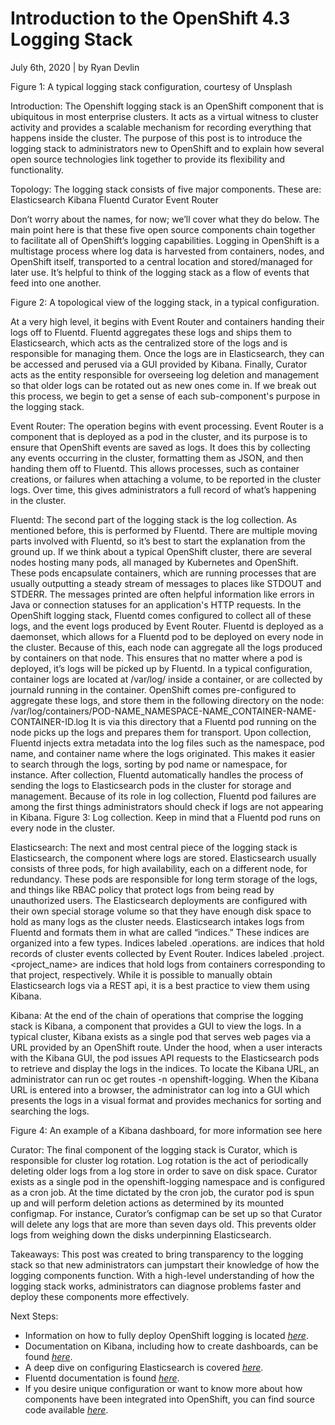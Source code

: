 # Introduction to the OpenShift 4.3 Logging Stack

July 6th, 2020 | by Ryan Devlin


Figure 1: A typical logging stack configuration, courtesy of Unsplash

Introduction:
The Openshift logging stack is an OpenShift component that is ubiquitous in most enterprise clusters. It acts as a virtual witness to cluster activity and provides a scalable mechanism for recording everything that happens inside the cluster. The purpose of this post is to introduce the logging stack to administrators new to OpenShift and to explain how several open source technologies link together to provide its flexibility and functionality.

Topology:
The logging stack consists of five major components. These are:
Elasticsearch
Kibana
Fluentd
Curator
Event Router

Don’t worry about the names, for now; we’ll cover what they do below. The main point here is that these five open source components chain together to facilitate all of OpenShift’s logging capabilities. Logging in OpenShift is a multistage process where log data is harvested from containers, nodes, and OpenShift itself, transported to a central location and stored/managed for later use. It’s helpful to think of the logging stack as a flow of events that feed into one another. 


Figure 2: A topological view of the logging stack, in a typical configuration.


At a very high level, it begins with Event Router and containers handing their logs off to Fluentd. Fluentd aggregates these logs and ships them to Elasticsearch, which acts as the centralized store of the logs and is responsible for managing them. Once the logs are in Elasticsearch, they can be accessed and perused via a GUI provided by Kibana. Finally, Curator acts as the entity responsible for overseeing log deletion and management so that older logs can be rotated out as new ones come in. If we break out this process, we begin to get a sense of each sub-component's purpose in the logging stack.

Event Router:
The operation begins with event processing. Event Router is a component that is deployed as a pod in the cluster, and its purpose is to ensure that OpenShift events are saved as logs. It does this by collecting any events occurring in the cluster, formatting them as JSON, and then handing them off to Fluentd. This allows processes, such as container creations, or failures when attaching a volume, to be reported in the cluster logs. Over time, this gives administrators a full record of what’s happening in the cluster.



Fluentd:
The second part of the logging stack is the log collection. As mentioned before, this is performed by Fluentd. There are multiple moving parts involved with Fluentd, so it’s best to start the explanation from the ground up. If we think about a typical OpenShift cluster, there are several nodes hosting many pods, all managed by Kubernetes and OpenShift. These pods encapsulate containers, which are running processes that are usually outputting a steady stream of messages to places like STDOUT and STDERR. The messages printed are often helpful information like errors in Java or connection statuses for an application's HTTP requests. In the OpenShift logging stack, Fluentd comes configured to collect all of these logs, and the event logs produced by Event Router. 
Fluentd is deployed as a daemonset, which allows for a Fluentd pod to be deployed on every node in the cluster. Because of this, each node can aggregate all the logs produced by containers on that node. This ensures that no matter where a pod is deployed, it’s logs will be picked up by Fluentd. In a typical configuration, container logs are located at /var/log/ inside a container, or are collected by journald running in the container. OpenShift comes pre-configured to aggregate these logs, and store them in the following directory on the node:
/var/log/containers/POD-NAME_NAMESPACE-NAME_CONTAINER-NAME-CONTAINER-ID.log 
It is via this directory that a Fluentd pod running on the node picks up the logs and prepares them for transport. Upon collection, Fluentd injects extra metadata into the log files such as the namespace, pod name, and container name where the logs originated. This makes it easier to search through the logs, sorting by pod name or namespace, for instance. After collection, Fluentd automatically handles the process of sending the logs to Elasticsearch pods in the cluster for storage and management. Because of its role in log collection, Fluentd pod failures are among the first things administrators should check if logs are not appearing in Kibana.
Figure 3: Log collection. Keep in mind that a Fluentd pod runs on every node in the cluster.

Elasticsearch:
The next and most central piece of the logging stack is Elasticsearch, the component where logs are stored. Elasticsearch usually consists of three pods, for high availability, each on a different node, for redundancy. These pods are responsible for long term storage of the logs, and things like RBAC policy that protect logs from being read by unauthorized users. The Elasticsearch deployments are configured with their own special storage volume so that they have enough disk space to hold as many logs as the cluster needs. Elasticsearch intakes logs from Fluentd and formats them in what are called “indices.” These indices are organized into a few types. Indices labeled .operations.<date> are indices that hold records of cluster events collected by Event Router. Indices labeled .project.<project_name> are indices that hold logs from containers corresponding to that project, respectively. While it is possible to manually obtain Elasticsearch logs via a REST api, it is a best practice to view them using Kibana.

Kibana:
At the end of the chain of operations that comprise the logging stack is Kibana, a component that provides a GUI to view the logs. In a typical cluster, Kibana exists as a single pod that serves web pages via a URL provided by an OpenShift route. Under the hood, when a user interacts with the Kibana GUI, the pod issues API requests to the Elasticsearch pods to retrieve and display the logs in the indices. To locate the Kibana URL, an administrator can run oc get routes -n openshift-logging. When the Kibana URL is entered into a browser, the administrator can log into a GUI which presents the logs in a visual format and provides mechanics for sorting and searching the logs.


Figure 4: An example of a Kibana dashboard, for more information see here


Curator:
The final component of the logging stack is Curator, which is responsible for cluster log rotation. Log rotation is the act of periodically deleting older logs from a log store in order to save on disk space. Curator exists as a single pod in the openshift-logging namespace and is configured as a cron job. At the time dictated by the cron job, the curator pod is spun up and will perform deletion actions as determined by its mounted configmap. For instance, Curator’s configmap can be set up so that Curator will delete any logs that are more than seven days old. This prevents older logs from weighing down the disks underpinning Elasticsearch.

Takeaways:
This post was created to bring transparency to the logging stack so that new administrators can jumpstart their knowledge of how the logging components function. With a high-level understanding of how the logging stack works, administrators can diagnose problems faster and deploy these components more effectively.

Next Steps:

- Information on how to fully deploy OpenShift logging is located *[here](https://docs.openshift.com/container-platform/4.3/logging/cluster-logging.html)*.
- Documentation on Kibana, including how to create dashboards, can be found *[here](https://www.elastic.co/guide/en/kibana/current/index.html)*.
- A deep dive on configuring Elasticsearch is covered *[here](https://www.elastic.co/guide/en/elasticsearch/reference/current/index.html)*.
- Fluentd documentation is found *[here](https://docs.fluentd.org/)*.
- If you desire unique configuration or want to know more about how components have been integrated into OpenShift, you can find source code available *[here](https://github.com/openshift/origin-aggregated-logging)*.
